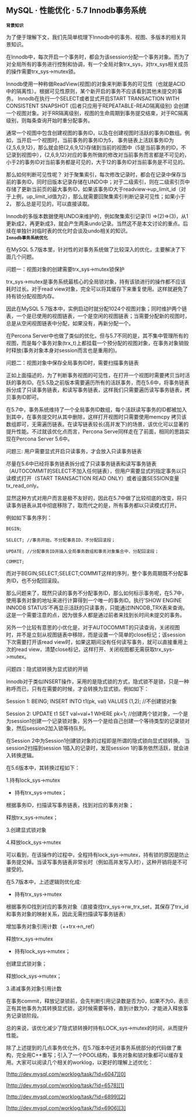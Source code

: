 ## MySQL · 性能优化 · 5.7 Innodb事务系统

 **`背景知识`**   


为了便于理解下文，我们先简单梳理下Innodb中的事务、视图、多版本的相关背景知识。  


在Innodb中，每次开启一个事务时，都会为该session分配一个事务对象。而为了对全局所有的事务进行控制和协调，有一个全局对象trx_sys，对trx_sys相关成员的操作需要trx_sys->mutex锁。  


Innodb使用一种称做ReadView(视图)的对象来判断事务的可见性（也就是ACID中的隔离性）。根据可见性原则，某个新开启的事务不应该看到其他未提交的事务。 Innodb在执行一个SELECT或者显式开启START TRANSACTION WITH CONSISTENT SNAPSHOT (后者只应用于REPEATABLE-READ隔离级别) 会创建一个视图对象。对于RR隔离级别，视图的生命周期到事务提交结束，对于RC隔离级别，则每条查询开始时重分配事务。  


通常一个视图中包含创建视图的事务ID，以及在创建视图时活跃的事务ID数组。例如，当开启一个视图时，当前事务的事务ID为5， 事务链表上活跃事务ID为{2,5,6,9,12}，那么就会把{2,6,9,12}存储到当前的视图中（5是当前事务的ID，不记录到视图中），{2,6,9,12}对应的事务所做的修改对当前事务而言都是不可见的，小于2的事务ID对当前事务都是可见的，大于12的事务ID对当前事务是不可见的。  


那么如何判断可见性呢？ 对于聚集索引，每次修改记录时，都会在记录中保存当前的事务ID，同时旧版本记录存储在UNDO中；对于二级索引，则在二级索引页中存储了更新当前页的最大事务ID，如果该事务ID大于readview->up_limit_id（对于上例，up_limit_id值为2），那么就需要回聚集索引判断记录可见性；如果小于2， 那么总是可见的，可以直接读取。  


Innodb的多版本数据使用UNDO来维护的，例如聚集索引记录(1) =>(2)=>(3)，从1更新成2，再更新成3，就会产生两条undo记录。当然这不是本文讨论的重点。后续在单独针对临时表的优化时会谈及undo相关的知识。   **`Innodb事务系统优化`**   


在MySQL 5.7版本里，针对性的对事务系统做了比较深入的优化，主要解决了下面几个问题。  


问题一：视图对象的创建需要trx_sys->mutex锁保护  


trx_sys->mutex是事务系统最核心的全局锁对象，持有该锁进行的操作都不应该耗时过长。对于read view对象，完全可以将其缓存下来重复使用。这样就避免了持有锁分配视图内存。  


因此在MySQL 5.7版本中，实例启动时就分配1024个视图对象；同时维护两个链表，一个是已使用的视图链表，一个是空闲的视图链表；当需要分配新的视图时，总是从空闲视图链表中分配，如果没有，再新分配一个。  


在Percona Server中也做了类似的优化，但与5.7不同的是，其不集中管理所有的视图，而是每个事务对象(trx_t)上都挂载一个预分配的视图对象，在事务对象销毁时释放(事务对象本身对session而言也是重用的)。  


问题二：视图对象中保存全局事务ID时，需要扫描事务链表  


正如上面描述的，为了判断事务视图的可见性，在打开一个视图时需要拷贝当时活跃的事务ID。在5.5及之前版本需要遍历所有的活跃事务，而在5.6中，将事务链表拆分成了只读事务链表，和读写事务链表，这样我们只需要遍历读写事务链表，拷贝事务ID即可。  


在5.7中，事务系统维持了一个全局事务ID数组，每个活跃读写事务的ID都被加入到其中，在事务提交时从其中删除，这样打开视图时只需要使用memcpy 拷贝该数组即可，无需遍历链表。在读写链表较长(高并发下)的场景，该优化可以显著的提升性能。不过就该优化点而言，Percona Serve同样走在了前面，相同的思路实现在Percona Server 5.6中。  


问题三: 用户需要显式开启只读事务，才会放入只读事务链表  


尽量在5.6中已经将事务链表拆分成了只读事务链表和读写事务链表（AUTOCOMMIT的SELECT不加入任何链表），但用户需要显式的指定事务以只读模式打开（START TRANSACTION READ ONLY）或者设置SESSION变量tx_read_only。  


显然这种方式对用户而言是极不友好的，因此在5.7中做了比较彻底的改变，将只读事务链表从其中彻底移除了，取而代之的是，所有事务都以只读模式打开。  


例如如下事务序列：  

```LANG
BEGIN;

SELECT; //事务开始，不分配事务ID，不分配回滚段；

UPDATE; //分配事务ID并插入全局事务数组和事务对象集合中，分配回滚段；

COMMIT;

```


而对于BEGIN;SELECT;SELECT;COMMIT这样的序列，整个事务周期既不分配事务ID，也不分配回滚段。  


那么问题来了，既然只读的事务不分配事务ID，那么如何标示事务呢，在5.7中，使用事务对象的地址来进行计算得到一个唯一的事务ID。执行’SHOW ENGINE INNODB STATUS’不再显示活跃的只读事务，只能通过INNODB_TRX表来查询。这是一个需要注意的点，因为很多人都是通过前者来找到长时间未提交的事务。  


另外一个比较有意思的小优化是，对于AUTOCOMMIT的只读查询，关闭视图时，并不是立刻从视图链表中移除，而是设置一个简单的close标记；该session下次需要打开该read view时，如果这期间没有任何读写事务，就可以直接重用上次的read view，清楚close标记，这样打开、关闭视图都无需获取trx_sys->mutex。  


问题四：隐式锁转换为显式锁的开销  


Innodb对于类似INSERT操作，采用的是隐式锁的方式，隐式锁不是锁，只是一种称呼而已，只有在需要的时候，才会转换为显式锁。例如如下：  


Session 1: BEING; INSERT INTO t1(pk, val) VALUES (1,2); //不创建锁对象  


Session 2: UPDATE t1 SET val=val+1 WHERE pk=1; //创建两个锁对象，一个是为session1创建一个记录锁对象，另外一个是给自己创建一个等待类型的记录锁对象，然后session2加入锁等待队列。  


在Session 2中为Session1创建锁对象的过程即是所谓的隐式锁向显式锁转换。 当session2扫描到session 1插入的记录时，发现session 1的事务依然活跃，就会进入转换逻辑。  


在5.6版本中，其转换过程如下：  


1.持有lock_sys->mutex  


* 持有trx_sys->mutex；



根据事务ID，扫描读写事务链表，找到对应的事务对象；  


释放trx_sys->mutex；  


3.创建显式锁对象  


4.释放lock_sys->mutex  


可以看到，在该操作的过程中，全程持有lock_sys->mutex，持有锁的原因是防止事务提交掉。当读写事务链表非常长时（例如高并发写入时），这种开销将是不可接受的。  


在5.7版本中，上述逻辑则优化成:  


* 持有trx_sys->mutex



根据事务ID找到对应的事务对象（直接查找trx_sys->rw_trx_set，其保存了trx_id和事务对象的映射关系，因此无需扫描读写事务链表）  


增加事务对象引用计数（++trx->n_ref）  


释放trx_sys->mutex  


* 持有lock_sys->mutex；



创建显式锁对象；  


释放lock_sys->mutex；  


3.递减事务对象引用计数  


在事务commit，释放记录锁前，会先判断引用记录数是否为0，如果不为0，表示正有其他事务为其转换显式锁，这时候需要等待，直到计数为0，才能进入释放事务记录锁阶段。  


总的来说，该优化减少了隐式锁转换时持有LOCK_sys->mutex的时间，从而提升性能。  


除了上述提到的几点事务优化外，在5.7版本中还对事务系统部分的代码做了重构，完全用C++重写；引入了一个POOL结构，事务对象和锁对象都可以缓存复用。大家可以阅读几个相关的worklog，以更好的理解上述优化：  


[http://dev.mysql.com/worklog/task/?id=6047][0]  


[http://dev.mysql.com/worklog/task/?id=6578][1]  


[http://dev.mysql.com/worklog/task/?id=6899][2]  


[http://dev.mysql.com/worklog/task/?id=6906][3]  


[0]: http://dev.mysql.com/worklog/task/?id=6047
[1]: http://dev.mysql.com/worklog/task/?id=6578
[2]: http://dev.mysql.com/worklog/task/?id=6899
[3]: http://dev.mysql.com/worklog/task/?id=6906